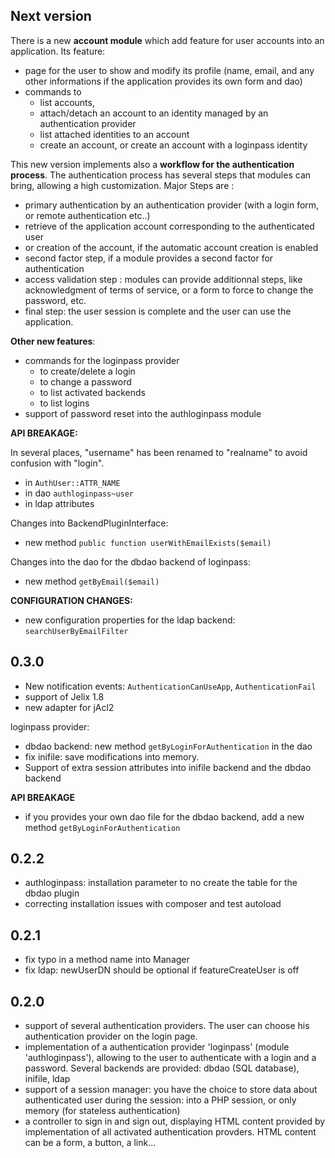 

Next version
------------

There is a new **account module** which add feature for user accounts into an application.
Its feature:
- page for the user to show and modify its profile (name, email, and any other informations
  if the application provides its own form and dao)
- commands to 
  - list accounts, 
  - attach/detach an account to an identity managed by an authentication provider
  - list attached identities to an account
  - create an account, or create an account with a loginpass identity
 

This new version implements also a **workflow for the authentication process**. 
The authentication process has several steps that modules can bring, allowing a high customization.
Major Steps are :
- primary authentication by an authentication provider (with a login form, or remote authentication etc..)
- retrieve of the application account corresponding to the authenticated user
- or creation of the account, if the automatic account creation is enabled
- second factor step, if a module provides a second factor for authentication
- access validation step : modules can provide additionnal steps, like   
  acknowledgment of terms of service, or a form to force to change the password, etc.
- final step: the user session is complete and the user can use the application.
 

**Other new features**:

- commands for the loginpass provider
  - to create/delete a login
  - to change a password
  - to list activated backends
  - to list logins
- support of password reset into the authloginpass module


**API BREAKAGE:**

In several places, "username" has been renamed to "realname" to avoid confusion with "login".
- in `AuthUser::ATTR_NAME`
- in dao `authloginpass~user`
- in ldap attributes

Changes into BackendPluginInterface:
- new method `public function userWithEmailExists($email)`

Changes into the dao for the dbdao backend of loginpass:
- new method `getByEmail($email)`


**CONFIGURATION CHANGES:**

- new configuration properties for the ldap backend: `searchUserByEmailFilter`

0.3.0
-----

- New notification events: `AuthenticationCanUseApp`, `AuthenticationFail`
- support of Jelix 1.8
- new adapter for jAcl2

loginpass provider:

- dbdao backend: new method `getByLoginForAuthentication` in the dao
- fix inifile: save modifications into memory.
- Support of extra session attributes into inifile backend and the dbdao backend

**API BREAKAGE**

- if you provides your own dao file for the dbdao backend, add a new method `getByLoginForAuthentication`


0.2.2
-----

- authloginpass: installation parameter to no create the table for the dbdao plugin
- correcting installation issues with composer and test autoload

0.2.1
-----

- fix typo in a method name into Manager
- fix ldap: newUserDN should be optional if featureCreateUser is off

0.2.0
------

- support of several authentication providers. The user can choose his authentication provider on the login page.
- implementation of a authentication provider 'loginpass' (module 'authloginpass'), allowing to the user to
  authenticate with a login and a password. Several backends are provided: dbdao (SQL database), inifile, ldap
- support of a session manager: you have the choice to store data about authenticated user during the session: into a PHP session, or only memory (for stateless authentication)
- a controller to sign in and sign out, displaying HTML content provided by implementation of all activated authentication provders. HTML content can be a form, a button, a link...
